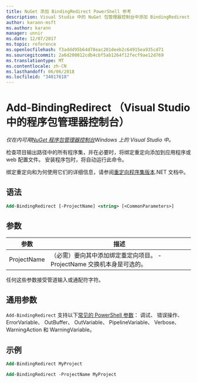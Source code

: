 ```yaml
---
title: NuGet 添加 BindingRedirect PowerShell 参考
description: Visual Studio 中的 NuGet 包管理器控制台中添加 BindingRedirect PowerShell 命令参考。
author: karann-msft
ms.author: karann
manager: unnir
ms.date: 12/07/2017
ms.topic: reference
ms.openlocfilehash: f3addd95b64d78eac201deeb2c64915ea935cd71
ms.sourcegitcommit: 2a6d200012cdb4cbf5ab1264f12fecf9ae12d769
ms.translationtype: MT
ms.contentlocale: zh-CN
ms.lasthandoff: 06/06/2018
ms.locfileid: "34817618"
---
```

# <a name="add-bindingredirect-package-manager-console-in-visual-studio"></a>Add-BindingRedirect （Visual Studio 中的程序包管理器控制台）

*仅在内可用[NuGet 程序包管理器控制台](package-manager-console.md)Windows 上的 Visual Studio 中。*

检查项目输出路径中的所有程序集，并在必要时，将绑定重定向添加到应用程序或 web 配置文件。 安装程序包时，将自动运行此命令。

绑定重定向和为何使用它们的详细信息，请参阅[重定向程序集版本](/dotnet/framework/configure-apps/redirect-assembly-versions).NET 文档中。

## <a name="syntax"></a>语法

```ps
Add-BindingRedirect [-ProjectName] <string> [<CommonParameters>]
```

## <a name="parameters"></a>参数

| 参数 | 描述 |
| --- | --- |
| ProjectName | （必需）要向其中添加绑定重定向项目。 -ProjectName 交换机本身是可选的。 |

任何这些参数接受管道输入或通配符字符。

## <a name="common-parameters"></a>通用参数

`Add-BindingRedirect` 支持以下[常见的 PowerShell 参数](http://go.microsoft.com/fwlink/?LinkID=113216)： 调试、 错误操作、 ErrorVariable、 OutBuffer、 OutVariable、 PipelineVariable、 Verbose、 WarningAction 和 WarningVariable。

## <a name="examples"></a>示例

```ps
Add-BindingRedirect MyProject

Add-BindingRedirect -ProjectName MyProject
```